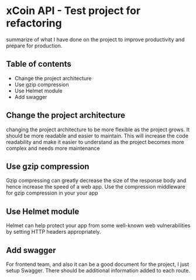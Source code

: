 # xCoin API - Test project for refactoring

summarize of what I have done on the project to improve productivity and prepare for production.

## Table of contents

- Change the project architecture
- Use gzip compression
- Use Helmet module
- Add swagger

## Change the project architecture
changing the project architecture to be more flexible as the project grows. It should be more readable and easier to maintain. This will increase the code readability and make it easier to understand as the project becomes more complex and needs more maintenance


## Use gzip compression
Gzip compressing can greatly decrease the size of the response body and hence increase the speed of a web app. Use the compression middleware for gzip compression in your your app

## Use Helmet module
Helmet can help protect your app from some well-known web vulnerabilities by setting HTTP headers appropriately.

## Add swagger
For frontend team, and also it can be a good document for the project, I just setup Swagger. There should be additional information added to each route.

